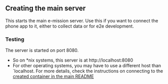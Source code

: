 ## Creating the main server

This starts the main e-mission server. Use this if you want to connect the
phone app to it, either to collect data or for e2e development.

### Testing

The server is started on port 8080. 

- So on \*nix systems, this server is at http://localhost:8080
- For other operating systems, you may have to use a different host than
  `localhost. For more details, check the instructions on connecting to the
   [created container in the main README](../../README.md#Connecting_to_the_created_container)

